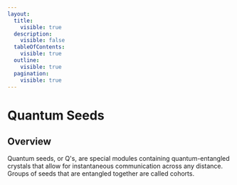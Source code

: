 ```yaml
---
layout:
  title:
    visible: true
  description:
    visible: false
  tableOfContents:
    visible: true
  outline:
    visible: true
  pagination:
    visible: true
---
```


# Quantum Seeds

## Overview

Quantum seeds, or Q's, are special modules containing quantum-entangled crystals that allow for instantaneous communication across any distance. Groups of seeds that are entangled together are called cohorts.
